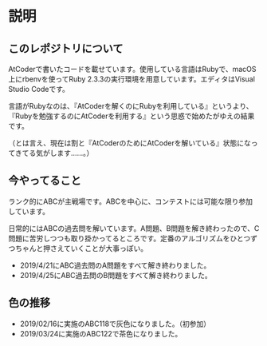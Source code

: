 # 説明

## このレポジトリについて

AtCoderで書いたコードを載せています。使用している言語はRubyで、macOS上にrbenvを使ってRuby 2.3.3の実行環境を用意しています。エディタはVisual Studio Codeです。

言語がRubyなのは、『AtCoderを解くのにRubyを利用している』というより、『Rubyを勉強するのにAtCoderを利用する』という思惑で始めたがゆえの結果です。

（とは言え、現在は割と『AtCoderのためにAtCoderを解いている』状態になってきてる気がします……。）

## 今やってること

ランク的にABCが主戦場です。ABCを中心に、コンテストには可能な限り参加しています。

日常的にはABCの過去問を解いています。A問題、B問題を解き終わったので、C問題に苦労しつつも取り掛かってるところです。定番のアルゴリズムをひとつずつちゃんと押さえていくことが大事っぽい。

- 2019/4/21にABC過去問のA問題をすべて解き終わりました。
- 2019/4/25にABC過去問のB問題をすべて解き終わりました。

## 色の推移

- 2019/02/16に実施のABC118で灰色になりました。（初参加）
- 2019/03/24に実施のABC122で茶色になりました。
